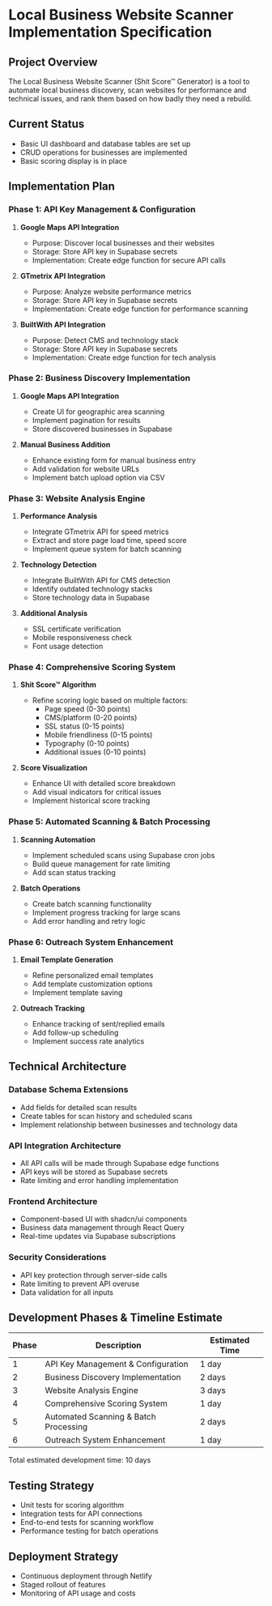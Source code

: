 
# Local Business Website Scanner Implementation Specification

## Project Overview
The Local Business Website Scanner (Shit Score™ Generator) is a tool to automate local business discovery, scan websites for performance and technical issues, and rank them based on how badly they need a rebuild.

## Current Status
- Basic UI dashboard and database tables are set up
- CRUD operations for businesses are implemented
- Basic scoring display is in place

## Implementation Plan

### Phase 1: API Key Management & Configuration
1. **Google Maps API Integration**
   - Purpose: Discover local businesses and their websites
   - Storage: Store API key in Supabase secrets
   - Implementation: Create edge function for secure API calls

2. **GTmetrix API Integration**
   - Purpose: Analyze website performance metrics
   - Storage: Store API key in Supabase secrets
   - Implementation: Create edge function for performance scanning

3. **BuiltWith API Integration**
   - Purpose: Detect CMS and technology stack
   - Storage: Store API key in Supabase secrets
   - Implementation: Create edge function for tech analysis

### Phase 2: Business Discovery Implementation
1. **Google Maps API Integration**
   - Create UI for geographic area scanning
   - Implement pagination for results
   - Store discovered businesses in Supabase

2. **Manual Business Addition**
   - Enhance existing form for manual business entry
   - Add validation for website URLs
   - Implement batch upload option via CSV

### Phase 3: Website Analysis Engine
1. **Performance Analysis**
   - Integrate GTmetrix API for speed metrics
   - Extract and store page load time, speed score
   - Implement queue system for batch scanning

2. **Technology Detection**
   - Integrate BuiltWith API for CMS detection
   - Identify outdated technology stacks
   - Store technology data in Supabase

3. **Additional Analysis**
   - SSL certificate verification
   - Mobile responsiveness check
   - Font usage detection

### Phase 4: Comprehensive Scoring System
1. **Shit Score™ Algorithm**
   - Refine scoring logic based on multiple factors:
     - Page speed (0-30 points)
     - CMS/platform (0-20 points)
     - SSL status (0-15 points)
     - Mobile friendliness (0-15 points)
     - Typography (0-10 points)
     - Additional issues (0-10 points)

2. **Score Visualization**
   - Enhance UI with detailed score breakdown
   - Add visual indicators for critical issues
   - Implement historical score tracking

### Phase 5: Automated Scanning & Batch Processing
1. **Scanning Automation**
   - Implement scheduled scans using Supabase cron jobs
   - Build queue management for rate limiting
   - Add scan status tracking

2. **Batch Operations**
   - Create batch scanning functionality
   - Implement progress tracking for large scans
   - Add error handling and retry logic

### Phase 6: Outreach System Enhancement
1. **Email Template Generation**
   - Refine personalized email templates
   - Add template customization options
   - Implement template saving

2. **Outreach Tracking**
   - Enhance tracking of sent/replied emails
   - Add follow-up scheduling
   - Implement success rate analytics

## Technical Architecture

### Database Schema Extensions
- Add fields for detailed scan results
- Create tables for scan history and scheduled scans
- Implement relationship between businesses and technology data

### API Integration Architecture
- All API calls will be made through Supabase edge functions
- API keys will be stored as Supabase secrets
- Rate limiting and error handling implementation

### Frontend Architecture
- Component-based UI with shadcn/ui components
- Business data management through React Query
- Real-time updates via Supabase subscriptions

### Security Considerations
- API key protection through server-side calls
- Rate limiting to prevent API overuse
- Data validation for all inputs

## Development Phases & Timeline Estimate

| Phase | Description | Estimated Time |
|-------|-------------|----------------|
| 1 | API Key Management & Configuration | 1 day |
| 2 | Business Discovery Implementation | 2 days |
| 3 | Website Analysis Engine | 3 days |
| 4 | Comprehensive Scoring System | 1 day |
| 5 | Automated Scanning & Batch Processing | 2 days |
| 6 | Outreach System Enhancement | 1 day |

Total estimated development time: 10 days

## Testing Strategy
- Unit tests for scoring algorithm
- Integration tests for API connections
- End-to-end tests for scanning workflow
- Performance testing for batch operations

## Deployment Strategy
- Continuous deployment through Netlify
- Staged rollout of features
- Monitoring of API usage and costs
